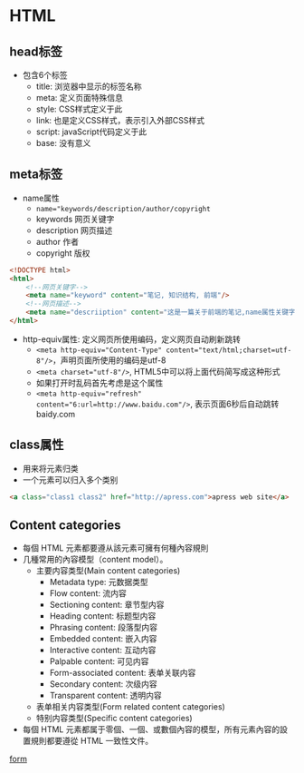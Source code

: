 # HTML

## head标签

- 包含6个标签
  - title: 浏览器中显示的标签名称
  - meta: 定义页面特殊信息
  - style: CSS样式定义于此
  - link: 也是定义CSS样式，表示引入外部CSS样式
  - script: javaScript代码定义于此
  - base: 没有意义

## meta标签

- name属性
  - `name="keywords/description/author/copyright`
  - keywords 网页关键字
  - description 网页描述
  - author 作者
  - copyright 版权

```html
<!DOCTYPE html>
<html>
    <!--网页关键字-->
    <meta name="keyword" content="笔记, 知识结构, 前端"/>
    <!--网页描述-->
    <meta name="descriiption" content="这是一篇关于前端的笔记,name属性关键字description是用来做网页的描述"/>
</html>
```

- http-equiv属性: 定义网页所使用编码，定义网页自动刷新跳转
  - ```<meta http-equiv="Content-Type" content="text/html;charset=utf-8"/>```，声明页面所使用的编码是utf-8
  - ```<meta charset="utf-8"/>```, HTML5中可以将上面代码简写成这种形式
  - 如果打开时乱码首先考虑是这个属性
  - ```<meta http-equiv="refresh" content="6:url=http://www.baidu.com"/>```, 表示页面6秒后自动跳转baidy.com

## class属性

- 用来将元素归类
- 一个元素可以归入多个类别

```html
<a class="class1 class2" href="http://apress.com">apress web site</a>
```


## Content categories

- 每個 HTML 元素都要遵从該元素可擁有何種內容規則
- 几種常用的內容模型（content model）。
  - 主要内容类型(Main content categories)
    - Metadata type: 元数据类型
    - Flow content: 流内容
    - Sectioning content: 章节型内容
    - Heading content: 标题型内容
    - Phrasing content: 段落型内容
    - Embedded content: 嵌入内容
    - Interactive content: 互动内容
    - Palpable content: 可见内容
    - Form-associated content: 表单关联内容
    - Secondary content: 次级内容
    - Transparent content: 透明内容
  - 表单相关内容类型(Form related content categories)
  - 特别内容类型(Specific content categories)
- 每個 HTML 元素都属于零個、一個、或數個內容的模型，所有元素內容的設置規則都要遵從 HTML 一致性文件。

[form](HTML_Element_Form.md)

